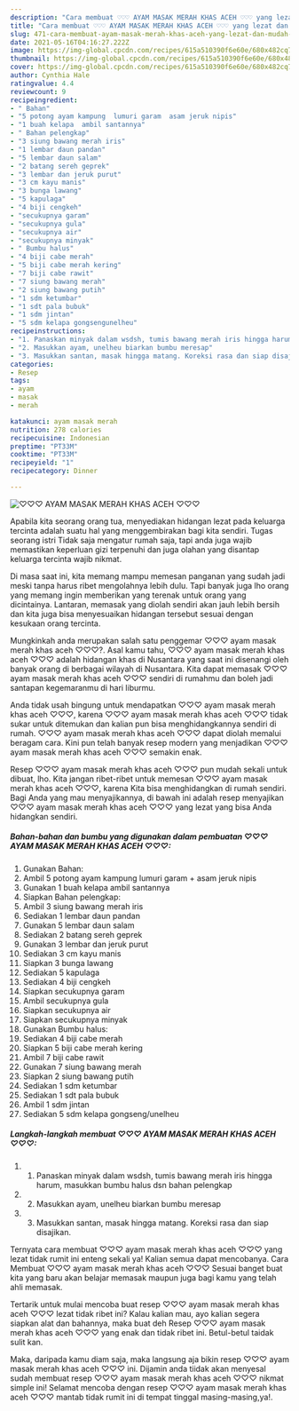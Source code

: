 ```yaml
---
description: "Cara membuat ♡♡♡ AYAM MASAK MERAH KHAS ACEH ♡♡♡ yang lezat dan Mudah Dibuat"
title: "Cara membuat ♡♡♡ AYAM MASAK MERAH KHAS ACEH ♡♡♡ yang lezat dan Mudah Dibuat"
slug: 471-cara-membuat-ayam-masak-merah-khas-aceh-yang-lezat-dan-mudah-dibuat
date: 2021-05-16T04:16:27.222Z
image: https://img-global.cpcdn.com/recipes/615a510390f6e60e/680x482cq70/♡♡♡-ayam-masak-merah-khas-aceh-♡♡♡-foto-resep-utama.jpg
thumbnail: https://img-global.cpcdn.com/recipes/615a510390f6e60e/680x482cq70/♡♡♡-ayam-masak-merah-khas-aceh-♡♡♡-foto-resep-utama.jpg
cover: https://img-global.cpcdn.com/recipes/615a510390f6e60e/680x482cq70/♡♡♡-ayam-masak-merah-khas-aceh-♡♡♡-foto-resep-utama.jpg
author: Cynthia Hale
ratingvalue: 4.4
reviewcount: 9
recipeingredient:
- " Bahan"
- "5 potong ayam kampung  lumuri garam  asam jeruk nipis"
- "1 buah kelapa  ambil santannya"
- " Bahan pelengkap"
- "3 siung bawang merah iris"
- "1 lembar daun pandan"
- "5 lembar daun salam"
- "2 batang sereh geprek"
- "3 lembar dan jeruk purut"
- "3 cm kayu manis"
- "3 bunga lawang"
- "5 kapulaga"
- "4 biji cengkeh"
- "secukupnya garam"
- "secukupnya gula"
- "secukupnya air"
- "secukupnya minyak"
- " Bumbu halus"
- "4 biji cabe merah"
- "5 biji cabe merah kering"
- "7 biji cabe rawit"
- "7 siung bawang merah"
- "2 siung bawang putih"
- "1 sdm ketumbar"
- "1 sdt pala bubuk"
- "1 sdm jintan"
- "5 sdm kelapa gongsengunelheu"
recipeinstructions:
- "1. Panaskan minyak dalam wsdsh, tumis bawang merah iris hingga harum, masukkan bumbu halus dsn bahan pelengkap"
- "2. Masukkan ayam, unelheu biarkan bumbu meresap"
- "3. Masukkan santan, masak hingga matang. Koreksi rasa dan siap disajikan."
categories:
- Resep
tags:
- ayam
- masak
- merah

katakunci: ayam masak merah 
nutrition: 278 calories
recipecuisine: Indonesian
preptime: "PT33M"
cooktime: "PT33M"
recipeyield: "1"
recipecategory: Dinner

---
```



![♡♡♡ AYAM MASAK MERAH KHAS ACEH ♡♡♡](https://img-global.cpcdn.com/recipes/615a510390f6e60e/680x482cq70/♡♡♡-ayam-masak-merah-khas-aceh-♡♡♡-foto-resep-utama.jpg)

Apabila kita seorang orang tua, menyediakan hidangan lezat pada keluarga tercinta adalah suatu hal yang menggembirakan bagi kita sendiri. Tugas seorang istri Tidak saja mengatur rumah saja, tapi anda juga wajib memastikan keperluan gizi terpenuhi dan juga olahan yang disantap keluarga tercinta wajib nikmat.

Di masa  saat ini, kita memang mampu memesan panganan yang sudah jadi meski tanpa harus ribet mengolahnya lebih dulu. Tapi banyak juga lho orang yang memang ingin memberikan yang terenak untuk orang yang dicintainya. Lantaran, memasak yang diolah sendiri akan jauh lebih bersih dan kita juga bisa menyesuaikan hidangan tersebut sesuai dengan kesukaan orang tercinta. 



Mungkinkah anda merupakan salah satu penggemar ♡♡♡ ayam masak merah khas aceh ♡♡♡?. Asal kamu tahu, ♡♡♡ ayam masak merah khas aceh ♡♡♡ adalah hidangan khas di Nusantara yang saat ini disenangi oleh banyak orang di berbagai wilayah di Nusantara. Kita dapat memasak ♡♡♡ ayam masak merah khas aceh ♡♡♡ sendiri di rumahmu dan boleh jadi santapan kegemaranmu di hari liburmu.

Anda tidak usah bingung untuk mendapatkan ♡♡♡ ayam masak merah khas aceh ♡♡♡, karena ♡♡♡ ayam masak merah khas aceh ♡♡♡ tidak sukar untuk ditemukan dan kalian pun bisa menghidangkannya sendiri di rumah. ♡♡♡ ayam masak merah khas aceh ♡♡♡ dapat diolah memalui beragam cara. Kini pun telah banyak resep modern yang menjadikan ♡♡♡ ayam masak merah khas aceh ♡♡♡ semakin enak.

Resep ♡♡♡ ayam masak merah khas aceh ♡♡♡ pun mudah sekali untuk dibuat, lho. Kita jangan ribet-ribet untuk memesan ♡♡♡ ayam masak merah khas aceh ♡♡♡, karena Kita bisa menghidangkan di rumah sendiri. Bagi Anda yang mau menyajikannya, di bawah ini adalah resep menyajikan ♡♡♡ ayam masak merah khas aceh ♡♡♡ yang lezat yang bisa Anda hidangkan sendiri.

<!--inarticleads1-->

##### Bahan-bahan dan bumbu yang digunakan dalam pembuatan ♡♡♡ AYAM MASAK MERAH KHAS ACEH ♡♡♡:

1. Gunakan  Bahan:
1. Ambil 5 potong ayam kampung  lumuri garam + asam jeruk nipis
1. Gunakan 1 buah kelapa  ambil santannya
1. Siapkan  Bahan pelengkap:
1. Ambil 3 siung bawang merah iris
1. Sediakan 1 lembar daun pandan
1. Gunakan 5 lembar daun salam
1. Sediakan 2 batang sereh geprek
1. Gunakan 3 lembar dan jeruk purut
1. Sediakan 3 cm kayu manis
1. Siapkan 3 bunga lawang
1. Sediakan 5 kapulaga
1. Sediakan 4 biji cengkeh
1. Siapkan secukupnya garam
1. Ambil secukupnya gula
1. Siapkan secukupnya air
1. Siapkan secukupnya minyak
1. Gunakan  Bumbu halus:
1. Sediakan 4 biji cabe merah
1. Siapkan 5 biji cabe merah kering
1. Ambil 7 biji cabe rawit
1. Gunakan 7 siung bawang merah
1. Siapkan 2 siung bawang putih
1. Sediakan 1 sdm ketumbar
1. Sediakan 1 sdt pala bubuk
1. Ambil 1 sdm jintan
1. Sediakan 5 sdm kelapa gongseng/unelheu




<!--inarticleads2-->

##### Langkah-langkah membuat ♡♡♡ AYAM MASAK MERAH KHAS ACEH ♡♡♡:

1. 1. Panaskan minyak dalam wsdsh, tumis bawang merah iris hingga harum, masukkan bumbu halus dsn bahan pelengkap
1. 2. Masukkan ayam, unelheu biarkan bumbu meresap
1. 3. Masukkan santan, masak hingga matang. Koreksi rasa dan siap disajikan.




Ternyata cara membuat ♡♡♡ ayam masak merah khas aceh ♡♡♡ yang lezat tidak rumit ini enteng sekali ya! Kalian semua dapat mencobanya. Cara Membuat ♡♡♡ ayam masak merah khas aceh ♡♡♡ Sesuai banget buat kita yang baru akan belajar memasak maupun juga bagi kamu yang telah ahli memasak.

Tertarik untuk mulai mencoba buat resep ♡♡♡ ayam masak merah khas aceh ♡♡♡ lezat tidak ribet ini? Kalau kalian mau, ayo kalian segera siapkan alat dan bahannya, maka buat deh Resep ♡♡♡ ayam masak merah khas aceh ♡♡♡ yang enak dan tidak ribet ini. Betul-betul taidak sulit kan. 

Maka, daripada kamu diam saja, maka langsung aja bikin resep ♡♡♡ ayam masak merah khas aceh ♡♡♡ ini. Dijamin anda tiidak akan menyesal sudah membuat resep ♡♡♡ ayam masak merah khas aceh ♡♡♡ nikmat simple ini! Selamat mencoba dengan resep ♡♡♡ ayam masak merah khas aceh ♡♡♡ mantab tidak rumit ini di tempat tinggal masing-masing,ya!.

